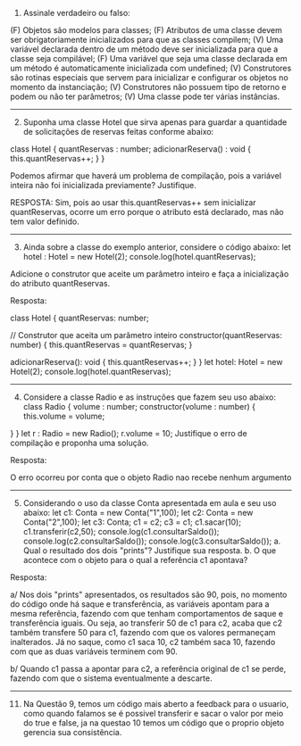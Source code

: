 

1. Assinale verdadeiro ou falso:

(F) Objetos são modelos para classes;
(F) Atributos de uma classe devem ser obrigatoriamente inicializados para que as
classes compilem;
(V) Uma variável declarada dentro de um método deve ser inicializada para que a
classe seja compilável;
(F) Uma variável que seja uma classe declarada em um método é automaticamente
inicializada com undefined;
(V) Construtores são rotinas especiais que servem para inicializar e configurar os
objetos no momento da instanciação;
(V) Construtores não possuem tipo de retorno e podem ou não ter parâmetros;
(V) Uma classe pode ter várias instâncias.
_____________________________________________________________________________

2. Suponha uma classe Hotel que sirva apenas para guardar a quantidade de
solicitações de reservas feitas conforme abaixo:

class Hotel {
quantReservas : number;
adicionarReserva() : void {
this.quantReservas++;
}
}

Podemos afirmar que haverá um problema de compilação, pois a variável inteira não
foi inicializada previamente? Justifique.

RESPOSTA: Sim, pois ao usar this.quantReservas++ sem inicializar quantReservas, ocorre um erro porque o atributo está declarado, mas não tem valor definido.

_____________________________________________________________________________

3. Ainda sobre a classe do exemplo anterior, considere o código abaixo:
let hotel : Hotel = new Hotel(2);
console.log(hotel.quantReservas);

Adicione o construtor que aceite um parâmetro inteiro e faça a inicialização do atributo
quantReservas.

Resposta: 

class Hotel {
  quantReservas: number;

  // Construtor que aceita um parâmetro inteiro
  constructor(quantReservas: number) {
    this.quantReservas = quantReservas;
  }

  adicionarReserva(): void {
    this.quantReservas++;
  }
}
let hotel: Hotel = new Hotel(2); 
console.log(hotel.quantReservas); 

_____________________________________________________________________________

4. Considere a classe Radio e as instruções que fazem seu uso abaixo:
class Radio {
volume : number;
constructor(volume : number) {
this.volume = volume;

}
}
let r : Radio = new Radio();
r.volume = 10;
Justifique o erro de compilação e proponha uma solução.


Resposta:

O erro ocorreu por conta que o objeto Radio nao recebe nenhum argumento

_____________________________________________________________________________

5. Considerando o uso da classe Conta apresentada em aula e seu uso abaixo:
let c1: Conta = new Conta("1",100);
let c2: Conta = new Conta("2",100);
let c3: Conta;
c1 = c2;
c3 = c1;
c1.sacar(10);
c1.transferir(c2,50);
console.log(c1.consultarSaldo());
console.log(c2.consultarSaldo());
console.log(c3.consultarSaldo());
a. Qual o resultado dos dois "prints"? Justifique sua resposta.
b. O que acontece com o objeto para o qual a referência c1 apontava?

Resposta:

a/ Nos dois "prints" apresentados, os resultados são 90, pois, no momento do código onde há saque e transferência, as variáveis apontam para a mesma referência, fazendo com que tenham comportamentos de saque e transferência iguais. Ou seja, ao transferir 50 de c1 para c2, acaba que c2 também transfere 50 para c1, fazendo com que os valores permaneçam inalterados. Já no saque, como c1 saca 10, c2 também saca 10, fazendo com que as duas variáveis terminem com 90.

b/ Quando c1 passa a apontar para c2, a referência original de c1 se perde, fazendo com que o sistema eventualmente a descarte.

_____________________________________________________________________________

11. Na Questão 9, temos um código mais aberto a feedback para o usuario, como quando falamos se é possivel transferir e sacar o valor por meio
do true e false, ja na questao 10 temos um código que o proprio objeto gerencia sua consistência.
